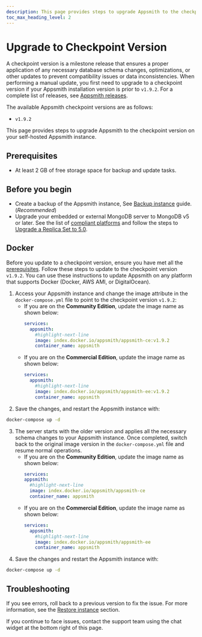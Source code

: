 ```yaml
---
description: This page provides steps to upgrade Appsmith to the checkpoint version on your self-hosted Appsmith instance.
toc_max_heading_level: 2
---
```


# Upgrade to Checkpoint Version

A checkpoint version is a milestone release that ensures a proper application of any necessary database schema changes, optimizations, or other updates to prevent compatibility issues or data inconsistencies. When performing a manual update, you first need to upgrade to a checkpoint version if your Appsmith installation version is prior to `v1.9.2`. For a complete list of releases, see [Appsmith releases](https://github.com/appsmithorg/appsmith/releases).

The available Appsmith checkpoint versions are as follows:

  * `v1.9.2`
  
This page provides steps to upgrade Appsmith to the checkpoint version on your self-hosted Appsmith instance.

## Prerequisites

* At least 2 GB of free storage space for backup and update tasks.

## Before you begin

* Create a backup of the Appsmith instance, See [Backup instance](/getting-started/setup/instance-management/appsmithctl/#backup-instance) guide. (_Recommended_)
* Upgrade your embedded or external MongoDB server to MongoDB v5 or later. See the list of [compliant platforms](https://www.mongodb.com/docs/manual/administration/production-notes/#platform-support) and follow the steps to [Upgrade a Replica Set to 5.0](https://www.mongodb.com/docs/manual/release-notes/5.0-upgrade-replica-set/).

## Docker
Before you update to a checkpoint version, ensure you have met all the [prerequisites](#prerequisites). Follow these steps to update to the checkpoint version `v1.9.2`. You can use these instructions to update Appsmith on any platform that supports Docker (Docker, AWS AMI, or DigitalOcean).

1. Access your Appsmith instance and change the image attribute in the `docker-compose.yml` file to point to the checkpoint version `v1.9.2`:
    * If you are on the **Community Edition**, update the image name as shown below:
        ```yaml
        services:
          appsmith:
            #highlight-next-line
            image: index.docker.io/appsmith/appsmith-ce:v1.9.2
            container_name: appsmith
        ```
    * If you are on the **Commercial Edition**, update the image name as shown below:
        ```yaml
        services:
          appsmith:
            #highlight-next-line
            image: index.docker.io/appsmith/appsmith-ee:v1.9.2
            container_name: appsmith
        ```
2. Save the changes, and restart the Appsmith instance with:
  ```bash
  docker-compose up -d
  ```
3. The server starts with the older version and applies all the necessary schema changes to your Appsmith instance. Once completed, switch back to the original image version in the `docker-compose.yml` file and resume normal operations.
    * If you are on the **Community Edition**, update the image name as shown below:
        ```yaml
        services:
        appsmith:
          #highlight-next-line
          image: index.docker.io/appsmith/appsmith-ce
          container_name: appsmith
        ```
    * If you are on the **Commercial Edition**, update the image name as shown below:
        ```yaml
        services:
          appsmith:
            #highlight-next-line
            image: index.docker.io/appsmith/appsmith-ee
            container_name: appsmith
        ```
4. Save the changes and restart the Appsmith instance with: 
  ```bash
  docker-compose up -d
  ```

## Troubleshooting

If you see errors, roll back to a previous version to fix the issue. For more information, see the [Restore instance](/getting-started/setup/instance-management/appsmithctl#restore-instance) section. 

If you continue to face issues, contact the support team using the chat widget at the bottom right of this page.